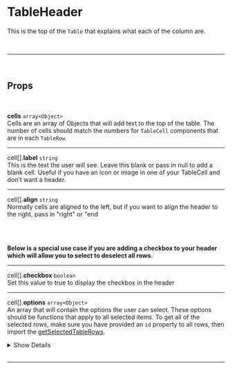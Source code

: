 # TableHeader

This is the top of the `Table` that explains what each of the column are.

<br>

---

<br>

## Props

<br>

**cells** `array<Object>`<br>
Cells are an array of Objects that will add text to the top of the table. The number of cells should match the numbers for `TableCell` components that are in each `TableRow`.

---

cell[].**label** `string`<br>
This is the text the user will see. Leave this blank or pass in null to add a blank cell. Useful if you have an icon or image in one of your TableCell and don't want a header.

---

cell[].**align** `string`<br>
Normally cells are aligned to the left, but if you want to align the header to the right, pass in "right" or "end

<br>
<br>

**Below is a special use case if you are adding a checkbox to your header which will allow you to select to deselect all rows**.

---

cell[].**checkbox** `boolean`<br>
Set this value to true to display the checkbox in the header

---

cell[].**options** `array<Object>`<br>
An array that will contain the options the user can select. These options should be functions that apply to all selected items. To get all of the selected rows, make sure you have provided an `id` property to all rows, then import the [getSelectedTableRows](/get-selected-table-rows).

<details>
<summary>Show Details</summary>

|                                                                                                                                         |
| :-------------------------------------------------------------------------------------------------------------------------------------- |
| option[].**label** `string`<br> The text the user sees for the option                                                                   |
| option[].**value** `string`<br> The value that will be added for the url query param                                                    |
| option[].**caption** `string`<br> More details to give about the option                                                                 |
| option[].**img** `string`<br> An image that will be displayed on the left of the text                                                   |
| option[].**icon** `string`<br> An icon to display on the right. Defaults to an arrow. You can remove this by setting this value to null |
| option[].**onselect** `function`<br> A function that can be run if this option is selected                                              |

</details><br>

---
